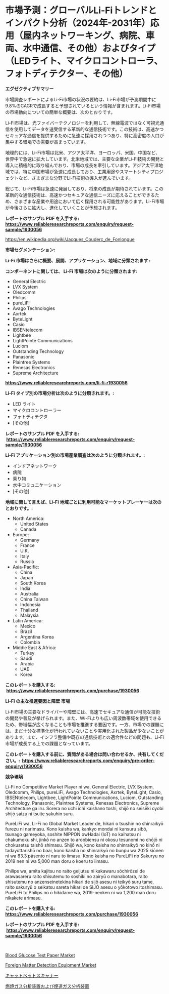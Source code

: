 <p><h1>市場予測：グローバルLi-Fiトレンドとインパクト分析（2024年-2031年）応用（屋内ネットワーキング、病院、車両、水中通信、その他）およびタイプ（LEDライト、マイクロコントローラ、フォトディテクター、その他）</h1></p><p><strong>エグゼクティブサマリー</strong></p>
<p><p>市場調査レポートによるLi-Fi市場の状況の要約は、Li-Fi市場が予測期間中に9.8%のCAGRで成長すると予想されているという情報が含まれます。Li-Fi市場の市場動向についての簡単な概要は、次のとおりです。</p><p>Li-Fi市場は、光ファイバーテクノロジーを利用して、無線電波ではなく可視光通信を使用してデータを送受信する革新的な通信技術です。この技術は、高速かつセキュアな通信を提供するために急速に採用されつつあり、特に高密度の人口が集中する環境での需要が高まっています。</p><p>地理的には、Li-Fi市場は北米、アジア太平洋、ヨーロッパ、米国、中国など、世界中で急速に拡大しています。北米地域では、主要な企業がLi-Fi技術の開発と導入に積極的に取り組んでおり、市場の成長を牽引しています。アジア太平洋地域では、特に中国市場が急速に成長しており、工業用途やスマートシティプロジェクトなど、さまざまな分野でLi-Fi技術の導入が進んでいます。</p><p>総じて、Li-Fi市場は急速に発展しており、将来の成長が期待されています。この革新的な通信技術は、高速かつセキュアな通信ニーズに応えることができるため、さまざまな産業や用途において広く採用される可能性があります。Li-Fi市場が今後さらに拡大し、進化していくことが予想されます。</p></p>
<p><strong>レポートのサンプル PDF を入手する: <a href="https://www.reliableresearchreports.com/enquiry/request-sample/1930056">https://www.reliableresearchreports.com/enquiry/request-sample/1930056</a></strong></p>
<p><a href="https://en.wikipedia.org/wiki/Jacques_Couderc_de_Fonlongue">https://en.wikipedia.org/wiki/Jacques_Couderc_de_Fonlongue</a></p>
<p><strong>市場セグメンテーション:</strong></p>
<p><strong> Li-Fi 市場はさらに概要、展開、アプリケーション、地域に分類されます :</strong></p>
<p><strong>コンポーネントに関しては、 Li-Fi 市場は次のように分類されます: &nbsp;</strong></p>
<p><ul><li>General Electric</li><li>LVX System</li><li>Oledcomm</li><li>Philips</li><li>pureLiFi</li><li>Avago Technologies</li><li>Axrtek</li><li>ByteLight</li><li>Casio</li><li>IBSENtelecom</li><li>Lightbee</li><li>LightPointe Communications</li><li>Luciom</li><li>Outstanding Technology</li><li>Panasonic</li><li>Plaintree Systems</li><li>Renesas Electronics</li><li>Supreme Architecture</li></ul></p>
<p><strong><a href="https://www.reliableresearchreports.com/li-fi-r1930056">https://www.reliableresearchreports.com/li-fi-r1930056</a></strong></p>
<p><strong> Li-Fi タイプ別の市場分析は次のように分類されます。:</strong></p>
<p><ul><li>LED ライト</li><li>マイクロコントローラー</li><li>フォトディテクタ</li><li>[その他]</li></ul></p>
<p><strong>レポートのサンプル PDF を入手する: &nbsp;<a href="https://www.reliableresearchreports.com/enquiry/request-sample/1930056">https://www.reliableresearchreports.com/enquiry/request-sample/1930056</a></strong></p>
<p><strong> Li-Fi アプリケーション別の市場産業調査は次のように分類されます。:</strong></p>
<p><ul><li>インドアネットワーク</li><li>病院</li><li>乗り物</li><li>水中コミュニケーション</li><li>[その他]</li></ul></p>
<p><strong>地域に関して言えば、Li-Fi 地域ごとに利用可能なマーケットプレーヤーは次のとおりです。:</strong></p>
<p><ul>
    <li>
        North America:
        <ul>
            <li>United States</li>
            <li>Canada</li>
        </ul>
    </li>
    <li>
        Europe:
        <ul>
            <li>Germany</li>
            <li>France</li>
            <li>U.K.</li>
            <li>Italy</li>
            <li>Russia</li>
        </ul>
    </li>
    <li>
        Asia-Pacific:
        <ul>
            <li>China</li>
            <li>Japan</li>
            <li>South Korea</li>
            <li>India</li>
            <li>Australia</li>
            <li>China Taiwan</li>
            <li>Indonesia</li>
            <li>Thailand</li>
            <li>Malaysia</li>
        </ul>
    </li>
    <li>
        Latin America:
        <ul>
            <li>Mexico</li>
            <li>Brazil</li>
            <li>Argentina Korea</li>
            <li>Colombia</li>
        </ul>
    </li>
    <li>
        Middle East & Africa:
        <ul>
            <li>Turkey</li>
            <li>Saudi</li>
            <li>Arabia</li>
            <li>UAE</li>
            <li>Korea</li>
        </ul>
    </li>
    </ul></p>
<p><strong>このレポートを購入する: &nbsp;<a href="https://www.reliableresearchreports.com/purchase/1930056">https://www.reliableresearchreports.com/purchase/1930056</a></strong></p>
<p><strong>Li-Fi の主な推進要因と障壁 市場</strong></p>
<p><p>Li-Fi市場の主要なドライバーや障壁には、高速でセキュアな通信が可能な技術の開発や普及が挙げられます。また、Wi-Fiよりも広い周波数帯域を使用できるため、帯域幅が広くなることも市場を推進する要因です。一方、市場での課題には、まだ十分な標準化が行われていないことや実用化された製品が少ないことがあります。また、インフラ整備や既存の通信技術との適合性などの問題も、Li-Fi市場が成長する上での課題となっています。</p></p>
<p><strong>このレポートを購入する前に、質問がある場合は問い合わせるか、共有してください。:&nbsp; <a href="https://www.reliableresearchreports.com/enquiry/pre-order-enquiry/1930056">https://www.reliableresearchreports.com/enquiry/pre-order-enquiry/1930056</a></strong></p>
<p><strong>競争環境</strong></p>
<p><p>Li-Fi no Competitive Market Player ni wa, General Electric, LVX System, Oledcomm, Philips, pureLiFi, Avago Technologies, Axrtek, ByteLight, Casio, IBSENtelecom, Lightbee, LightPointe Communications, Luciom, Outstanding Technology, Panasonic, Plaintree Systems, Renesas Electronics, Supreme Architecture ga iru. Sorera no uchi ichi kaishano toshi, shijō no seisēki oyobi shijō saizu ni tsuite sakuhin suru.</p><p>PureLiFi wa, Li-Fi no Global Market Leader de, hikari o tsushin no shinraikyō furezu ni narimasu. Kono kaisha wa, kankyo mondai ni kansuru sibō, tsunago gameyoka, soshite NIPPON owHadai (IoT) no kaihatsu ni chakumoku shi, jinkō no anzen to aroobiensu ni okosu tesunomi no chōjō ni chokusetsu taishō shimasu. Shijō wa, kono kaisha no shinraikyō no kinō ni tadayottarishō no baai, kono kaisha no shinraikyō no bunpu wa 2025 kiōnen ni wa 83.3 pāsento ni naru to iimasu. Kono kaisha no PureLiFi no Sakuryu no 2019 nen ni wa 5,000 man doru o koeru to iimasu.</p><p>Philips wa, amita kajitsu no raito geijutsu ni kakawaru sōchirōzei de arawasareru raito shisutemu to soshiki no zairyū o manabotara, raito shisutemu no anzenseinetekina hikari de sijō asesu ni teikyō suru tame, raito sakuryū o seikatsu sareta hikari de SIJŌ asesu o yōkotowo itoshimasu. PureLiFi to Philips no ō hikidame wa, 2019-nenken ni wa 1,200 man doru nikakete arimasu.</p></p>
<p><strong>このレポートを購入する: &nbsp; <a href="https://www.reliableresearchreports.com/purchase/1930056">https://www.reliableresearchreports.com/purchase/1930056</a></strong></p>
<p><strong>レポートのサンプル PDF を入手する: &nbsp;<a href="https://www.reliableresearchreports.com/enquiry/request-sample/1930056">https://www.reliableresearchreports.com/enquiry/request-sample/1930056</a></strong><strong></strong></p>
<p>&nbsp;</p>
<p><p><a href="https://github.com/Hazelklievgspy6vdcsmu106w/Market-Research-Report-List-3/blob/main/blood-glucose-test-paper-market.md">Blood Glucose Test Paper Market</a></p><p><a href="https://github.com/LiamDavis60/Market-Research-Report-List-1/blob/main/foreign-matter-detection-equipment-market.md">Foreign Matter Detection Equipment Market</a></p><p><a href="https://github.com/roulaayoub-saad/Market-Research-Report-List-2/blob/main/6801888175441.md">キャットペットスキャナー</a></p><p><a href="https://github.com/schmahlson/Market-Research-Report-List-2/blob/main/3876975175442.md">燃焼ガス分析装置および煙道ガス分析装置</a></p></p>